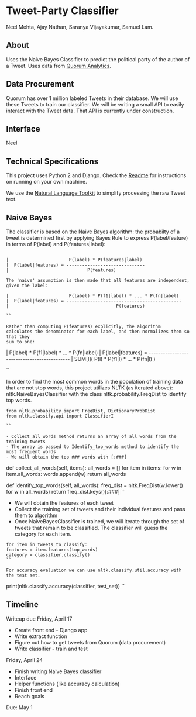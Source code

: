 # Tweet-Party Classifier
Neel Mehta, Ajay Nathan, Saranya Vijayakumar, Samuel Lam.

## About
Uses the Naive Bayes Classifier to predict the political party of the author of a Tweet. Uses data from [Quorum Analytics](https://quorum.us).

## Data Procurement
Quorum has over 1 million labeled Tweets in their database. We will use these Tweets to train our classifier. We will be writing a small API to easily interact with the Tweet data. That API is currently under construction. 

## Interface
Neel

## Technical Specifications
This project uses Python 2 and Django. Check the [Readme](https://github.com/hathix/tweet-party-classifier/blob/master/README.md) for instructions on running on your own machine.

We use the [Natural Language Toolkit](http://www.nltk.org/) to simplify processing the raw Tweet text.

## Naive Bayes 

The classifier is based on the Naive Bayes algorithm: the probabilty of a tweet is determined first by applying Bayes Rule to express P(label/feature) in terms of P(label) and P(features|label):

```

|                       P(label) * P(features|label)
|  P(label|features) = ------------------------------
|                              P(features)

The 'naive' assumption is then made that all features are independent, given the label:

|                       P(label) * P(f1|label) * ... * P(fn|label)
|  P(label|features) = --------------------------------------------
|                                         P(features)

``

Rather than computing P(features) explicitly, the algorithm
calculates the denominator for each label, and then normalizes them so that they
sum to one:

```

|                       P(label) * P(f1|label) * ... * P(fn|label)
|  P(label|features) = --------------------------------------------
|                        SUM[l]( P(l) * P(f1|l) * ... * P(fn|l) )

``

In order to find the most common words in the population of training data that are not stop words, this project utilizes NLTK (as iterated above): nltk.NaiveBayesClassifier with the class nltk.probability.FreqDist to identify top words.

```
from nltk.probability import FreqDist, DictionaryProbDist
from nltk.classify.api import ClassifierI

``

- Collect_all_words method returns an array of all words from the training tweets
- The array is passed to Identify_top_words method to identify the most frequent words
- We will obtain the top ### words with [:###]

```
def collect_all_words(self, items):
all_words = []
for item in items:
for w in item.all_words:
words.append(w)
return all_words

def identify_top_words(self, all_words):
freq_dist = nltk.FreqDist(w.lower() for w in all_words)
return freq_dist.keys()[:###]
``

- We will obtain the features of each tweet
- Collect the training set of tweets and their individual features and pass them to algorithm
- Once NaiveBayesClassifier is trained, we will iterate through the set of tweets that remain to be classified. The classifier will guess the category for each item.

```
for item in tweets_to_classify:
features = item.features(top_words)
category = classifier.classify()
``

For accuracy evaluation we can use nltk.classify.util.accuracy with the test set.

```
print(nltk.classify.accuracy(classifier, test_set))
``

## Timeline
Writeup due Friday, April 17
- Create front end - Django app
- Write extract function
- Figure out how to get tweets from Quorum (data procurement)
- Write classifier - train and test

Friday, April 24
- Finish writing Naive Bayes classifier
- Interface
- Helper functions (like accuracy calculation)
- Finish front end
- Reach goals

Due: May 1

